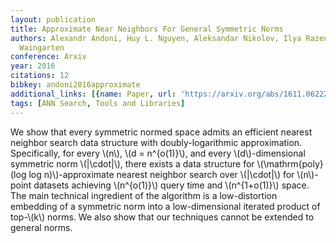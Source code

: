 ```yaml
---
layout: publication
title: Approximate Near Neighbors For General Symmetric Norms
authors: Alexandr Andoni, Huy L. Nguyen, Aleksandar Nikolov, Ilya Razenshteyn, Erik
  Waingarten
conference: Arxiv
year: 2016
citations: 12
bibkey: andoni2016approximate
additional_links: [{name: Paper, url: 'https://arxiv.org/abs/1611.06222'}]
tags: [ANN Search, Tools and Libraries]
---
```

We show that every symmetric normed space admits an efficient nearest
neighbor search data structure with doubly-logarithmic approximation.
Specifically, for every \\(n\\), \\(d = n^\{o(1)\}\\), and every \\(d\\)-dimensional
symmetric norm \\(\|\cdot\|\\), there exists a data structure for
\\(\mathrm\{poly\}(log log n)\\)-approximate nearest neighbor search over
\\(\|\cdot\|\\) for \\(n\\)-point datasets achieving \\(n^\{o(1)\}\\) query time and
\\(n^\{1+o(1)\}\\) space. The main technical ingredient of the algorithm is a
low-distortion embedding of a symmetric norm into a low-dimensional iterated
product of top-\\(k\\) norms.
  We also show that our techniques cannot be extended to general norms.